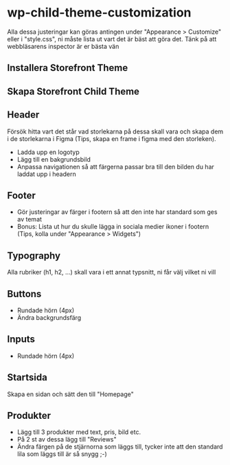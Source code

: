 # wp-child-theme-customization
Alla dessa justeringar kan göras antingen under "Appearance > Customize" eller i "style.css", ni måste lista ut vart det är bäst att göra det. Tänk på att webbläsarens inspector är er bästa vän

## Installera Storefront Theme

## Skapa Storefront Child Theme

## Header
Försök hitta vart det står vad storlekarna på dessa skall vara och skapa dem i de storlekarna i Figma (Tips, skapa en frame i figma med den storleken).

- Ladda upp en logotyp
- Lägg till en bakgrundsbild
- Anpassa navigationen så att färgerna passar bra till den bilden du har laddat upp i headern

## Footer
- Gör justeringar av färger i footern så att den inte har standard som ges av temat
- Bonus: Lista ut hur du skulle lägga in sociala medier ikoner i footern (Tips, kolla under "Appearance > Widgets")

## Typography
Alla rubriker (h1, h2, ...) skall vara i ett annat typsnitt, ni får välj vilket ni vill

## Buttons
- Rundade hörn (4px)
- Ändra backgrundsfärg 

## Inputs
- Rundade hörn (4px)

## Startsida
Skapa en sidan och sätt den till "Homepage"

## Produkter
- Lägg till 3 produkter med text, pris, bild etc.
- På 2 st av dessa lägg till "Reviews"
- Ändra färgen på de stjärnorna som läggs till, tycker inte att den standard lila som läggs till är så snygg ;-)



